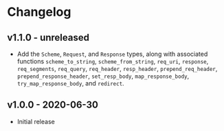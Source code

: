 # Changelog

## v1.1.0 - unreleased

- Add the `Scheme`, `Request`, and `Response` types, along with associated
  functions `scheme_to_string`, `scheme_from_string`, `req_uri`, `response`,
  `req_segments`, `req_query`, `req_header`, `resp_header`,
  `prepend_req_header`, `prepend_response_header`, `set_resp_body`,
  `map_response_body`, `try_map_response_body`, and `redirect`.

## v1.0.0 - 2020-06-30

- Initial release
